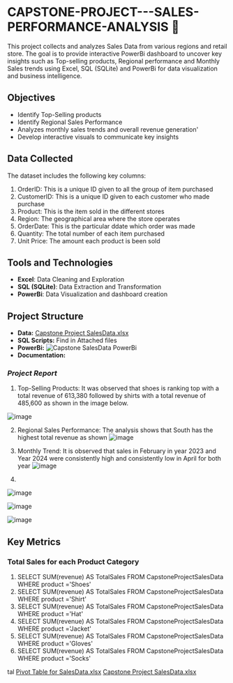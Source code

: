 # CAPSTONE-PROJECT---SALES-PERFORMANCE-ANALYSIS 🛒
This project collects and analyzes Sales Data from various regions and retail store. The goal is to provide interactive PowerBi dashboard to uncover key insights such as Top-selling products, Regional performance and Monthly Sales trends using Excel, SQL (SQLite) and PowerBi for data visualization and business intelligence.

## Objectives
-  Identify Top-Selling products
-  Identify Regional Sales Performance
-  Analyzes monthly sales trends and overall revenue generation'
-  Develop interactive visuals to communicate key insights

## Data Collected
The dataset includes the following key columns:
1.  OrderID: This is a unique ID given to all the group of item purchased
2.  CustomerID: This is a unique ID given to each customer who made purchase
3.  Product: This is the item sold in the different stores
4.  Region: The geographical area where the store operates
5.  OrderDate: This is the particular ddate which order was made
6.  Quantity: The total number of each item purchased
7.  Unit Price: The amount each product is been sold

## Tools and Technologies
-  **Excel**: Data Cleaning and Exploration
-  **SQL (SQLite)**: Data Extraction and Transformation
-  **PowerBi**: Data Visualization and dashboard creation

##  Project Structure
-  **Data:** [Capstone Project SalesData.xlsx](https://github.com/user-attachments/files/17619297/Capstone.Project.SalesData.xlsx)
-  **SQL Scripts:** Find in Attached files
-  **PowerBi:** ![Capstone SalesData PowerBi](https://github.com/user-attachments/assets/b954d41c-991a-451e-86ba-b12eac80d4c4)
-  **Documentation:**
### *Project Report*
1.  Top-Selling Products: It was observed that shoes is ranking top with a total revenue of 613,380 followed by shirts with a total revenue of 485,600 as shown in the image below.

![image](https://github.com/user-attachments/assets/c6b33076-b2ae-4c96-b764-2dbda583e662)
 
2.  Regional Sales Performance: The analysis shows that South has the highest total revenue as shown 
![image](https://github.com/user-attachments/assets/70e652c8-e93f-4d1d-87dd-b2d657988efd)

3.  Monthly Trend: It is observed that sales in February in year 2023 and Year 2024 were consistently high and consistently low in April for both year
![image](https://github.com/user-attachments/assets/6238b0c6-bec3-418e-883c-fed61e7b8379)	

4.  
![image](https://github.com/user-attachments/assets/c308d573-058f-455f-aefb-2aa0d7e4563c)

![image](https://github.com/user-attachments/assets/ed8753ea-3c33-442e-b7fa-77bb6c4ac451)

![image](https://github.com/user-attachments/assets/8659cd53-168a-476f-aa9f-d667cd721955)


## Key Metrics

### Total Sales for each Product Category
1. SELECT SUM(revenue) AS TotalSales FROM CapstoneProjectSalesData WHERE product ='Shoes'
2. SELECT SUM(revenue) AS TotalSales FROM CapstoneProjectSalesData WHERE product ='Shirt'
3. SELECT SUM(revenue) AS TotalSales FROM CapstoneProjectSalesData WHERE product ='Hat'
4. SELECT SUM(revenue) AS TotalSales FROM CapstoneProjectSalesData WHERE product ='Jacket'
5. SELECT SUM(revenue) AS TotalSales FROM CapstoneProjectSalesData WHERE product ='Gloves'
6. SELECT SUM(revenue) AS TotalSales FROM CapstoneProjectSalesData WHERE product ='Socks'




tal [Pivot Table for SalesData.xlsx](https://github.com/user-attachments/files/17612495/Pivot.Table.for.SalesData.xlsx)
[Capstone Project SalesData.xlsx](https://github.com/user-attachments/files/17612510/Capstone.Project.SalesData.xlsx)
